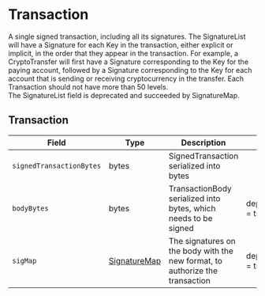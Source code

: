 # Transaction

A single signed transaction, including all its signatures. The SignatureList will have a Signature for each Key in the transaction, either explicit or implicit, in the order that they appear in the transaction. For example, a CryptoTransfer will first have a Signature corresponding to the Key for the paying account, followed by a Signature corresponding to the Key for each account that is sending or receiving cryptocurrency in the transfer. Each Transaction should not have more than 50 levels.\
The SignatureList field is deprecated and succeeded by SignatureMap.

## Transaction

| Field                    | Type                                                                                                                 | Description                                                                  |                   |
| ------------------------ | -------------------------------------------------------------------------------------------------------------------- | ---------------------------------------------------------------------------- | ----------------- |
| `signedTransactionBytes` | bytes                                                                                                                | SignedTransaction serialized into bytes                                      |                   |
| `bodyBytes`              | bytes                                                                                                                | TransactionBody serialized into bytes, which needs to be signed              | deprecated = true |
| `sigMap`                 | [SignatureMap](https://github.com/hashgraph/hedera-protobuf/tree/hedera-protobuf-java-api-0.9.0-alpha5#SignatureMap) | The signatures on the body with the new format, to authorize the transaction | deprecated = true |
